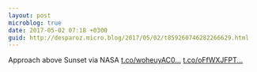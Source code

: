 ```yaml
---
layout: post
microblog: true
date: 2017-05-02 07:18 +0300
guid: http://desparoz.micro.blog/2017/05/02/t859260746282266629.html
---
```

Approach above Sunset via NASA [t.co/woheuyAC0...](https://t.co/woheuyAC0t) [t.co/oFfWXJFPT...](https://t.co/oFfWXJFPTC)
